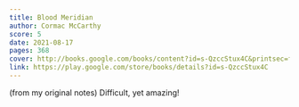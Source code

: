 ```yaml
---
title: Blood Meridian
author: Cormac McCarthy
score: 5
date: 2021-08-17
pages: 368
cover: http://books.google.com/books/content?id=s-QzccStux4C&printsec=frontcover&img=1&zoom=1&source=gbs_api
link: https://play.google.com/store/books/details?id=s-QzccStux4C
---
```

(from my original notes) Difficult, yet amazing!